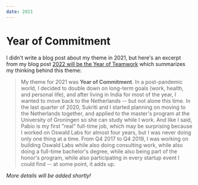 ```yaml
---
date: 2021
---
```


# Year of Commitment

I didn't write a blog post about my theme in 2021, but here's an excerpt from my blog post [2022 will be the Year of Teamwork](https://github.com/AnandChowdhary/blog/blob/master/blog/2021/year-of-teamwork.md) which summarizes my thinking behind this theme:

> My theme for 2021 was **Year of Commitment**. In a post-pandemic world, I decided to double down on long-term goals (work, health, and personal life), and after living in India for most of the year, I wanted to move back to the Netherlands -- but not alone this time. In the last quarter of 2020, Sukriti and I started planning on moving to the Netherlands together, and applied to the master's program at the University of Groningen so she can study while I work. And like I said, Pabio is my first "real" full-time job, which may be surprising because I worked on Oswald Labs for almost four years, but I was never doing only one thing at a time. From Q4 2017 to Q4 2019, I was working on building Oswald Labs while also doing consulting work, while also doing a full-time bachelor's degree, while also being part of the honor's program, while also participating in every startup event I could find -- at some point, it adds up.

*More details will be added shortly!*
